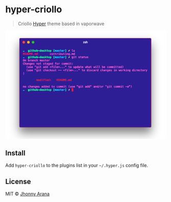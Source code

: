 # hyper-criollo

> Criollo [Hyper](https://hyper.is) theme based in vaporwave

![](screenshot.png)


## Install

Add `hyper-criollo` to the plugins list in your `~/.hyper.js` config file.

## License

MIT © [Jhonny Arana](https://github.com/aranajhonny)
